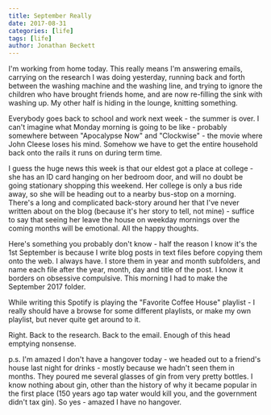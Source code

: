 ```yaml
---
title: September Really 
date: 2017-08-31
categories: [life]
tags: [life]
author: Jonathan Beckett
---
```


I'm working from home today. This really means I'm answering emails, carrying on the research I was doing yesterday, running back and forth between the washing machine and the washing line, and trying to ignore the children who have brought friends home, and are now re-filling the sink with washing up. My other half is hiding in the lounge, knitting something.

Everybody goes back to school and work next week - the summer is over. I can't imagine what Monday morning is going to be like - probably somewhere between "Apocalypse Now" and "Clockwise" - the movie where John Cleese loses his mind. Somehow we have to get the entire household back onto the rails it runs on during term time.

I guess the huge news this week is that our eldest got a place at college - she has an ID card hanging on her bedroom door, and will no doubt be going stationary shopping this weekend. Her college is only a bus ride away, so she will be heading out to a nearby bus-stop on a morning. There's a long and complicated back-story around her that I've never written about on the blog (because it's her story to tell, not mine) - suffice to say that seeing her leave the house on weekday mornings over the coming months will be emotional. All the happy thoughts.

Here's something you probably don't know - half the reason I know it's the 1st September is because I write blog posts in text files before copying them onto the web. I always have. I store them in year and month subfolders, and name each file after the year, month, day and title of the post. I know it borders on obsessive compulsive. This morning I had to make the September 2017 folder.

While writing this Spotify is playing the "Favorite Coffee House" playlist - I really should have a browse for some different playlists, or make my own playlist, but never quite get around to it.

Right. Back to the research. Back to the email. Enough of this head emptying nonsense.

p.s. I'm amazed I don't have a hangover today - we headed out to a friend's house last night for drinks - mostly because we hadn't seen them in months. They poured me several glasses of gin from very pretty bottles. I know nothing about gin, other than the history of why it became popular in the first place (150 years ago tap water would kill you, and the government didn't tax gin). So yes - amazed I have no hangover.